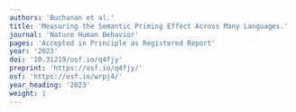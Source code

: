 ```yaml
---
authors: 'Buchanan et al.'
title: 'Measuring the Semantic Priming Effect Across Many Languages.'
journal: 'Nature Human Behavior'
pages: 'Accepted in Principle as Registered Report'
year: '2023'
doi: '10.31219/osf.io/q4fjy'
preprint: 'https://osf.io/q4fjy/'
osf: 'https://osf.io/wrpj4/'
year_heading: '2023'
weight: 1
---
```

